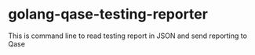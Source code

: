# golang-qase-testing-reporter
This is command line to read testing report in JSON and send reporting to Qase
